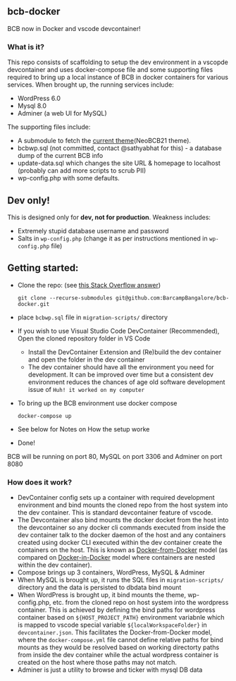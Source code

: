## bcb-docker

BCB now in Docker and vscode devcontainer!

### What is it?

This repo consists of scaffolding to setup the dev environment in a vscopde devcontainer and uses docker-compose file and some supporting files required to bring up a local instance of BCB in docker containers for various services. When brought up, the running services include:
- WordPress 6.0
- Mysql 8.0
- Adminer (a web UI for MySQL)

The supporting files include:
- A submodule to fetch the [current theme](https://github.com/barcampbangalore/bcb-theme)(NeoBCB21 theme).
- bcbwp.sql (not committed, contact @sathyabhat for this) - a database dump of the current BCB info
- update-data.sql which changes the site URL & homepage to localhost (probably can add more scripts to scrub PII)
- wp-config.php with some defaults. 

## Dev only!
This is designed only for **dev, not for production**. Weakness includes:

- Extremely stupid database username and password
- Salts in `wp-config.php` (change it as per instructions mentioned in `wp-config.php` file)

## Getting started:

- Clone the repo: (see [this Stack Overflow answer](https://stackoverflow.com/q/3796927/92837))

      git clone --recurse-submodules git@github.com:BarcampBangalore/bcb-docker.git
      
 - place `bcbwp.sql` file in `migration-scripts/` directory
 - If you wish to use Visual Studio Code DevContainer (Recommended), Open the cloned repository folder in VS Code
   - Install the DevContainer Extension and (Re)build the dev container and open the folder in the dev container
   - The dev container should have all the environment you need for development. It can be improved over time but a consistent dev environment reduces the chances of age old software development issue of `Huh! it worked on my computer`
 - To bring up the BCB environment use docker compose
 
       docker-compose up
 - See below for Notes on How the setup worke
 - Done! 
 
 BCB will be running on port 80, MySQL on port 3306 and Adminer on port 8080
 
 ### How does it work?
 
 - DevContainer config sets up a container with required development environment and bind mounts the cloned repo from the host system into the dev container. This is standard devcontainer feature of vscode.
 - The Devcontainer also bind mounts the docker docket from the host into the devcontainer so any docker cli commands executed from inside the dev container talk to the docker daemon of the host and any containers created using docker CLI executed within the dev container create the containers on the host. This is known as [Docker-from-Docker](https://github.com/microsoft/vscode-dev-containers/tree/main/containers/docker-from-docker) model (as compared on [Docker-in-Docker](https://github.com/microsoft/vscode-dev-containers/tree/main/containers/docker-in-docker) model where containers are nested within the dev container).
 - Compose brings up 3 containers, WordPress, MySQL & Adminer
 - When MySQL is brought up, it runs the SQL files in `migration-scripts/` directory and the data is persisted to dbdata bind mount
 - When WordPress is brought up, it bind mounts the theme, wp-config.php, etc. from the cloned repo on host system into the wordpress container. This is achieved by defining the bind paths for wordpress container based on `${HOST_PROJECT_PATH}` environment variabnle which is mapped to vscode special variable `${localWorkspaceFolder}` in `devcontainer.json`. This facilitates the Docker-from-Docker model, where the `docker-compose.yml` file cannot define relative paths  for bind mounts as they would be resolved based on working directorty paths from inside the dev container while the actual wordpress container is created on the host where those paths may not match. 
 - Adminer is just a utility to browse and ticker with mysql DB data
 
 
